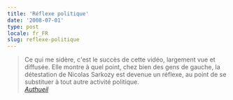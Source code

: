 ```yaml
---
title: 'Réflexe politique'
date: '2008-07-01'
type: post
locale: fr_FR
slug: reflexe-politique
---
```


> Ce qui me sidère, c'est le succès de cette vidéo, largement vue et diffusée. Elle montre à quel point, chez bien des gens de gauche, la détestation de Nicolas Sarkozy est devenue un réflexe, au point de se substituer à tout autre activité politique.  
> <cite>[Authueil](http://www.authueil.org/?2008/07/01/922-hair-plutot-que-penser)</cite>
